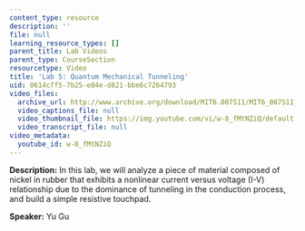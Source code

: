 ```yaml
---
content_type: resource
description: ''
file: null
learning_resource_types: []
parent_title: Lab Videos
parent_type: CourseSection
resourcetype: Video
title: 'Lab 5: Quantum Mechanical Tunneling'
uid: 0614cff5-7b25-e04e-d821-bbe6c7264793
video_files:
  archive_url: http://www.archive.org/download/MIT6.007S11/MIT6_007S11_lab05_300k.mp4
  video_captions_file: null
  video_thumbnail_file: https://img.youtube.com/vi/w-8_fMtNZiQ/default.jpg
  video_transcript_file: null
video_metadata:
  youtube_id: w-8_fMtNZiQ
---
```


**Description:** In this lab, we will analyze a piece of material composed of nickel in rubber that exhibits a nonlinear current versus voltage (I-V) relationship due to the dominance of tunneling in the conduction process, and build a simple resistive touchpad.

**Speaker:** Yu Gu